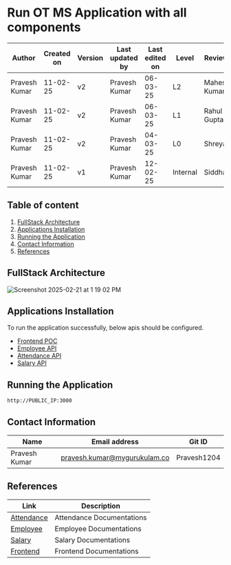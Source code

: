 # Run OT MS Application with all components
| **Author**            | **Created on** | **Version** | **Last updated by**       | **Last edited on** | **Level**  | **Reviewer**   |
|-----------------------|----------------|-------------|---------------------------|---------------------|-----------|----------------|
| Pravesh Kumar      |   11-02-25      | v2 | Pravesh Kumar         |     06-03-25            |  L2  |   Mahesh Kumar   |
| Pravesh Kumar      |   11-02-25      | v2 | Pravesh Kumar         |     06-03-25            |  L1  |   Rahul Gupta   |
| Pravesh Kumar      |   11-02-25      | v2 | Pravesh Kumar         |     04-03-25            |  L0  |   Shreya   |
| Pravesh Kumar      |   11-02-25      | v1 | Pravesh Kumar         |     12-02-25            |  Internal  |   Siddharth   |     
## Table of content
1. [FullStack Architecture](#FullStack-Architecture)
2. [Applications Installation](#Applications-Installation)
3. [Running the Application](#Running-the-Application)
4. [Contact Information](#Contact-Information)
5. [References](#References)
## FullStack Architecture
![Screenshot 2025-02-21 at 1 19 02 PM](https://github.com/user-attachments/assets/9613b87d-6737-4f53-98bf-9d60996052b4)
## Applications Installation
To run the application successfully, below apis should be configured. 
- [Frontend POC](https://github.com/snaatak-Zero-Downtime-Crew/Documentation/blob/Ramratan-SCRUM-10/OT%20MS%20Understanding/Applications/Frontend/POC/README.md)
- [Employee API](https://github.com/snaatak-Zero-Downtime-Crew/Documentation/blob/Anuj-SCRUM-6/OT%20MS%20Understanding/Applications/Employee/POC/README.md)
- [Attendance API](https://github.com/snaatak-Zero-Downtime-Crew/Documentation/blob/Aayush-SCRUM-2/OT%20MS%20Understanding/Applications/Attendance/POC/README.md)
- [Salary API](https://github.com/snaatak-Zero-Downtime-Crew/Documentation/blob/Nikita-SCRUM-8/OT%20MS%20Understanding/Applications/Salary/POC/README.md)
## Running the Application
```bash
http://PUBLIC_IP:3000
```
##  Contact Information
| **Name**    | **Email address**         | Git ID |
|-------------|---------------------------|---|
| Pravesh Kumar | <pravesh.kumar@mygurukulam.co> |Pravesh1204 |
## References
| **Link** | **Description** |
|------------------------------------------------------|------------------|
| [Attendance](https://github.com/snaatak-Zero-Downtime-Crew/Documentation/blob/Pravesh-SCRUM-4/OT%20MS%20Understanding/Applications/Attendance/Documentation/README.md) | Attendance Documentations      |
| [Employee](https://github.com/snaatak-Zero-Downtime-Crew/Documentation/blob/main/OT%20MS%20Understanding/Applications/Employee/Documentation/README.md) | Employee Documentations |
| [Salary](https://github.com/snaatak-Zero-Downtime-Crew/Documentation/blob/Anuj-SCRUM-6/OT%20MS%20Understanding/Applications/Salary/Documentation%20/README.md)| Salary Documentations|
|[Frontend](https://github.com/snaatak-Zero-Downtime-Crew/Documentation/blob/Sharvari-SCRUM-11/OT%20MS%20Understanding/Applications/Frontend/Documentation/README.md)| Frontend Documentations |
